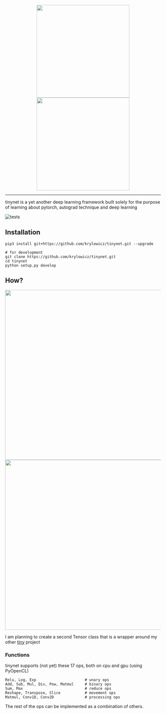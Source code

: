 <p align="center">
  <img src="https://user-images.githubusercontent.com/22550143/159121969-05822663-73d9-4439-ac7c-3f1e3e50cf83.svg#gh-light-mode-only" width="300px" height="300px">
  <img src="https://user-images.githubusercontent.com/22550143/159121951-4cca90be-c08b-4e32-8f8c-0724812a545f.svg#gh-dark-mode-only" width="300px" height="300px">
</p>

<hr />
tinynet is a yet another deep learning framework built solely for the purpose of learning about pytorch, autograd technique and deep learning

![tests](https://github.com/krylowicz/tinynet/actions/workflows/test.yml/badge.svg)
## Installation
```
pip3 install git+https://github.com/krylowicz/tinynet.git --upgrade

# for development
git clone https://github.com/krylowicz/tinynet.git
cd tinynet
python setup.py develop
```

## How?
<p align="center">
  <img src="https://user-images.githubusercontent.com/22550143/159122001-658f38d0-3a39-4d47-848a-402bdfec31b7.svg#gh-light-mode-only" width="550px" height="550px">
  <img src="https://user-images.githubusercontent.com/22550143/159121985-4cd03924-e050-45a3-9a47-0c81cb2639ed.svg#gh-dark-mode-only" width="550px" height="550px">

I am planning to create a second Tensor class that is a wrapper around my other [tiny](http://github.com/krylowicz/tinydot) project

### Functions
tinynet supports (not yet) these 17 ops, both on cpu and gpu (using PyOpenCL)
```
Relu, Log, Exp                      # unary ops
Add, Sub, Mul, Div, Pow, Matmul     # binary ops
Sum, Max                            # reduce ops
Reshape, Transpose, Slice           # movement ops
Matmul, Conv1D, Conv2D              # processing ops
```
The rest of the ops can be implemented as a combination of others.